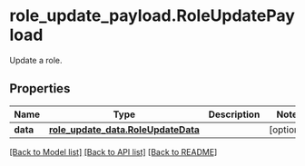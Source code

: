 # role_update_payload.RoleUpdatePayload

Update a role.
## Properties
Name | Type | Description | Notes
------------ | ------------- | ------------- | -------------
**data** | [**role_update_data.RoleUpdateData**](RoleUpdateData.md) |  | [optional] 

[[Back to Model list]](../README.md#documentation-for-models) [[Back to API list]](../README.md#documentation-for-api-endpoints) [[Back to README]](../README.md)


